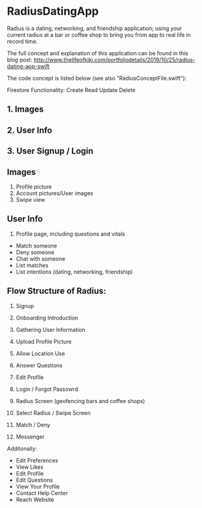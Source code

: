 # RadiusDatingApp

Radius is a dating, networking, and friendship application; using your current radius at a bar or coffee shop to bring you from app to real life in record time.

The full concept and explanation of this application can be found in this blog post: http://www.thelifeofkiki.com/portfoliodetails/2019/10/25/radius-dating-app-swift

The code concept is listed below (see also "RadiusConceptFile.swift"):

Firestore Functionality:
Create
Read
Update
Delete



 ## 1. Images
 ## 2. User Info
 ## 3. User Signup / Login

 ## Images
 1. Profile picture
 2. Account pictures/User images
 3. Swipe view

 ## User Info
 1. Profile page, including questions and vitals

 * Match someone
 * Deny someone
 * Chat with someone
 * List matches
 * List intentions (dating, networking, friendship)
 

## Flow Structure of Radius:

 1. Signup
 2. Onboarding Introduction
 3. Gathering User Information
 4. Upload Profile Picture
 5. Allow Location Use
 6. Answer Questions
 7. Edit Profile
 
 1. Login / Forgot Passowrd
 2. Radius Screen (geofencing bars and coffee shops)
 3. Select Radius / Swipe Screen
 4. Match / Deny
 5. Messenger
 
 Additonally:
 - Edit Preferences
 - View Likes
 - Edit Profile
 - Edit Questions
 - View Your Profile
 - Contact Help Center
 - Reach Website
 


